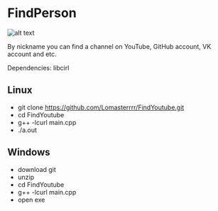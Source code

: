 # FindPerson
![alt text](https://i.imgur.com/pyKIDXx.png)

By nickname you can find a channel on YouTube, GitHub account, VK account and etc.

Dependencies: libcirl
## Linux
- git clone https://github.com/Lomasterrrr/FindYoutube.git
- cd FindYoutube
- g++ -lcurl main.cpp
- ./a.out

## Windows
- download git
- unzip
- cd FindYoutube
- g++ -lcurl main.cpp
- open exe
